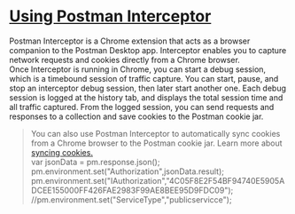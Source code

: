 # [Using Postman Interceptor](https://go.pstmn.io/docs-interceptor-capture-cookies)  
Postman Interceptor is a Chrome extension that acts as a browser companion to the Postman Desktop app.
Interceptor enables you to capture network requests and cookies directly from a Chrome browser.  
Once Interceptor is running in Chrome, you can start a debug session, which is a timebound session of traffic capture.
You can start, pause, and stop an interceptor debug session, then later start another one.
Each debug session is logged at the history tab, and displays the total session time and all traffic captured.
From the logged session, you can send requests and responses to a collection and save cookies to the Postman cookie jar.  
> You can also use Postman Interceptor to automatically sync cookies from a Chrome browser to the Postman cookie jar. 
> Learn more about [syncing cookies.](https://learning.postman.com/docs/sending-requests/capturing-request-data/syncing-cookies)  
var jsonData = pm.response.json();
pm.environment.set("Authorization",jsonData.result);
pm.environment.set("IAuthorization","4C05F8E2F54BF94740E5905ADCEE155000FF426FAE2983F99AE8BEE95D9FDC09");
//pm.environment.set("ServiceType","publicservicce");
